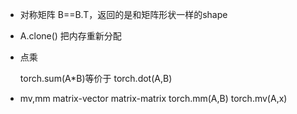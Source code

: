 - 对称矩阵
    B==B.T，返回的是和矩阵形状一样的shape
- A.clone()
    把内存重新分配

- 点乘

    torch.sum(A*B)等价于 torch.dot(A,B)

- mv,mm
    matrix-vector
    matrix-matrix
    torch.mm(A,B)
    torch.mv(A,x)